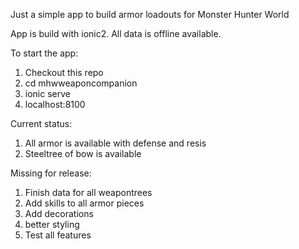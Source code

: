 Just a simple app to build armor loadouts for Monster Hunter World

App is build with ionic2. All data is offline available.

To start the app: 
1. Checkout this repo
2. cd mhwweaponcompanion
3. ionic serve
4. localhost:8100

Current status:
1. All armor is available with defense and resis
2. Steeltree of bow is available

Missing for release:
1. Finish data for all weapontrees
2. Add skills to all armor pieces
3. Add decorations
4. better styling
5. Test all features


